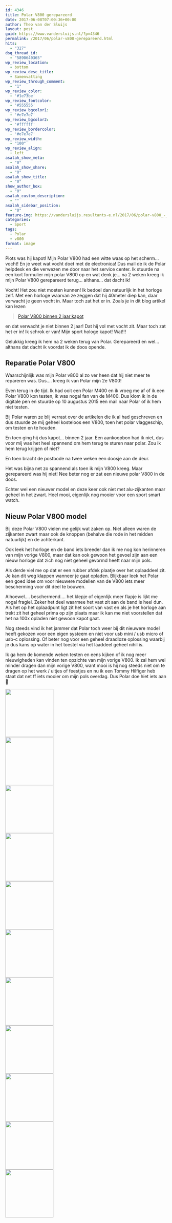 ```yaml
---
id: 4346
title: Polar V800 gerepareerd
date: 2017-06-08T07:00:36+00:00
author: Theo van der Sluijs
layout: post
guid: https://www.vandersluijs.nl/?p=4346
permalink: /2017/06/polar-v800-gerepareerd.html
hits:
  - "327"
dsq_thread_id:
  - "5890640365"
wp_review_location:
  - bottom
wp_review_desc_title:
  - Samenvatting
wp_review_through_comment:
  - "1"
wp_review_color:
  - '#1e73be'
wp_review_fontcolor:
  - '#555555'
wp_review_bgcolor1:
  - '#e7e7e7'
wp_review_bgcolor2:
  - '#ffffff'
wp_review_bordercolor:
  - '#e7e7e7'
wp_review_width:
  - "100"
wp_review_align:
  - left
asalah_show_meta:
  - "0"
asalah_show_share:
  - "0"
asalah_show_title:
  - "0"
show_author_box:
  - "0"
asalah_custom_description:
  - ""
asalah_sidebar_position:
  - "0"
feature-img: https://vandersluijs.resultants-e.nl/2017/06/polar-v800_-_1-e1496907732569-825x399.jpg
categories:
  - Sport
tags:
  - Polar
  - v800
format: image
---
```

Plots was hij kapot! Mijn Polar V800 had een witte waas op het scherm&#8230; vocht! En je weet wat vocht doet met de electronica! Dus mail de ik de Polar helpdesk en die verwezen me door naar het service center. Ik stuurde na een kort formulier mijn polar V800 op en wat denk je&#8230; na 2 weken kreeg ik mijn Polar V800 gerepareerd terug&#8230; althans&#8230; dat dacht ik!
<!--more-->

Vocht! Het zou niet moeten kunnen! Ik bedoel dan natuurlijk in het horloge zelf. Met een horloge waarvan ze zeggen dat hij 40meter diep kan, daar verwacht je geen vocht in. Maar toch zat het er in. Zoals je in dit blog artikel kan lezen

<blockquote class="wp-embedded-content" data-secret="bjxZgFlAV8">
  <p>
    <a href="https://www.vandersluijs.nl/2017/05/polar-v800-binnen-2-jaar-kapot.html">Polar V800 binnen 2 jaar kapot</a>
  </p>
</blockquote>

en dat verwacht je niet binnen 2 jaar! Dat hij vol met vocht zit. Maar toch zat het er in! Ik schrok er van! Mijn sport hologe kapot! Wat!!!

Gelukkig kreeg ik hem na 2 weken terug van Polar. Gerepareerd en wel&#8230; althans dat dacht ik voordat ik de doos opende.

## Reparatie Polar V800

Waarschijnlijk was mijn Polar v800 al zo ver heen dat hij niet meer te repareren was. Dus&#8230;. kreeg ik van Polar mijn 2e V800!

Even terug in de tijd. Ik had ooit een Polar M400 en ik vroeg me af of ik een Polar V800 kon testen, ik was nogal fan van de M400. Dus klom ik in de digitale pen en stuurde op 10 augustus 2015 een mail naar Polar of ik hem niet testen.

Bij Polar waren ze blij verrast over de artikelen die ik al had geschreven en dus stuurde ze mij geheel kosteloos een V800, toen het polar vlaggeschip, om testen en te houden.

En toen ging hij dus kapot&#8230; binnen 2 jaar. Een aankoopbon had ik niet, dus voor mij was het heel spannend om hem terug te sturen naar polar. Zou ik hem terug krijgen of niet?

En toen bracht de postbode na twee weken een doosje aan de deur.

Het was bijna net zo spannend als toen ik mijn V800 kreeg. Maar gerepareerd was hij niet! Nee beter nog er zat een nieuwe polar V800 in de doos.

Echter wel een nieuwer model en deze keer ook niet met alu-zijkanten maar geheel in het zwart. Heel mooi, eigenlijk nog mooier voor een sport smart watch.

## Nieuw Polar V800 model

Bij deze Polar V800 vielen me gelijk wat zaken op. Niet alleen waren de zijkanten zwart maar ook de knoppen (behalve die rode in het midden natuurlijk) en de achterkant.

Ook leek het horloge en de band iets breeder dan ik me nog kon herinneren van mijn vorige V800, maar dat kan ook gewoon het gevoel zijn aan een nieuw horloge dat zich nog niet geheel gevormd heeft naar mijn pols.

Als derde viel me op dat er een rubber afdek plaatje over het oplaaddeel zit. Je kan dit weg klappen wanneer je gaat opladen. Blijkbaar leek het Polar een goed idee om voor nieuwere modellen van de V800 iets meer bescherming voor dit deel te bouwen.

Alhoewel&#8230;. beschermend&#8230;. het klepje of eigenlijk meer flapje is lijkt me nogal fragiel. Zeker het deel waarmee het vast zit aan de band is heel dun. Als het op het oplaadpunt ligt zit het soort van vast en als je het horloge aan trekt zit het geheel prima op zijn plaats maar ik kan me niet voorstellen dat het na 100x opladen niet gewoon kapot gaat.

Nog steeds vind ik het jammer dat Polar toch weer bij dit nieuwere model heeft gekozen voor een eigen systeem en niet voor usb mini / usb micro of usb-c oplossing. Of beter nog voor een geheel draadloze oplossing waarbij je dus kans op water in het toestel via het laaddeel geheel nihil is.

Ik ga hem de komende weken testen en eens kijken of ik nog meer nieuwigheden kan vinden ten opzichte van mijn vorige V800. Ik zal hem wel minder dragen dan mijn vorige V800, want mooi is hij nog steeds niet om te dragen op het werk / uitjes of feestjes en nu ik een Tommy Hilfiger heb staat dat net ff iets mooier om mijn pols overdag. Dus Polar doe hiet iets aan 🙂

<div id='gallery-21' class='gallery galleryid-4346 gallery-columns-3 gallery-size-thumbnail'>
    
  
  <div class='gallery-icon landscape'>
    <a href='https://www.vandersluijs.nl/blog/2017/06/polar-v800-gerepareerd.html/polar-v800_-_12'><img width="150" height="150" src="https://vandersluijs.resultants-e.nl/2017/06/polar-v800_-_12-150x150.jpg" class="attachment-thumbnail size-thumbnail" alt="" srcset="https://vandersluijs.resultants-e.nl/2017/06/polar-v800_-_12-150x150.jpg 150w, https://vandersluijs.resultants-e.nl/2017/06/polar-v800_-_12-65x65.jpg 65w, https://vandersluijs.resultants-e.nl/2017/06/polar-v800_-_12-50x50.jpg 50w" sizes="100vw" /></a>
  </div>   
  
  <div class='gallery-icon portrait'>
    <a href='https://www.vandersluijs.nl/blog/2017/06/polar-v800-gerepareerd.html/polar-v800_-_11'><img width="150" height="150" src="https://vandersluijs.resultants-e.nl/2017/06/polar-v800_-_11-150x150.jpg" class="attachment-thumbnail size-thumbnail" alt="" srcset="https://vandersluijs.resultants-e.nl/2017/06/polar-v800_-_11-150x150.jpg 150w, https://vandersluijs.resultants-e.nl/2017/06/polar-v800_-_11-65x65.jpg 65w, https://vandersluijs.resultants-e.nl/2017/06/polar-v800_-_11-50x50.jpg 50w" sizes="100vw" /></a>
  </div>   
  
  <div class='gallery-icon portrait'>
    <a href='https://www.vandersluijs.nl/blog/2017/06/polar-v800-gerepareerd.html/polar-v800_-_10'><img width="150" height="150" src="https://vandersluijs.resultants-e.nl/2017/06/polar-v800_-_10-150x150.jpg" class="attachment-thumbnail size-thumbnail" alt="" srcset="https://vandersluijs.resultants-e.nl/2017/06/polar-v800_-_10-150x150.jpg 150w, https://vandersluijs.resultants-e.nl/2017/06/polar-v800_-_10-65x65.jpg 65w, https://vandersluijs.resultants-e.nl/2017/06/polar-v800_-_10-50x50.jpg 50w" sizes="100vw" /></a>
  </div>   
  
  <div class='gallery-icon portrait'>
    <a href='https://www.vandersluijs.nl/blog/2017/06/polar-v800-gerepareerd.html/polar-v800_-_9'><img width="150" height="150" src="https://vandersluijs.resultants-e.nl/2017/06/polar-v800_-_9-150x150.jpg" class="attachment-thumbnail size-thumbnail" alt="" srcset="https://vandersluijs.resultants-e.nl/2017/06/polar-v800_-_9-150x150.jpg 150w, https://vandersluijs.resultants-e.nl/2017/06/polar-v800_-_9-65x65.jpg 65w, https://vandersluijs.resultants-e.nl/2017/06/polar-v800_-_9-50x50.jpg 50w" sizes="100vw" /></a>
  </div>   
  
  <div class='gallery-icon portrait'>
    <a href='https://www.vandersluijs.nl/blog/2017/06/polar-v800-gerepareerd.html/polar-v800_-_8'><img width="150" height="150" src="https://vandersluijs.resultants-e.nl/2017/06/polar-v800_-_8-150x150.jpg" class="attachment-thumbnail size-thumbnail" alt="" srcset="https://vandersluijs.resultants-e.nl/2017/06/polar-v800_-_8-150x150.jpg 150w, https://vandersluijs.resultants-e.nl/2017/06/polar-v800_-_8-65x65.jpg 65w, https://vandersluijs.resultants-e.nl/2017/06/polar-v800_-_8-50x50.jpg 50w" sizes="100vw" /></a>
  </div>   
  
  <div class='gallery-icon portrait'>
    <a href='https://www.vandersluijs.nl/blog/2017/06/polar-v800-gerepareerd.html/polar-v800_-_7'><img width="150" height="150" src="https://vandersluijs.resultants-e.nl/2017/06/polar-v800_-_7-150x150.jpg" class="attachment-thumbnail size-thumbnail" alt="" srcset="https://vandersluijs.resultants-e.nl/2017/06/polar-v800_-_7-150x150.jpg 150w, https://vandersluijs.resultants-e.nl/2017/06/polar-v800_-_7-65x65.jpg 65w, https://vandersluijs.resultants-e.nl/2017/06/polar-v800_-_7-50x50.jpg 50w" sizes="100vw" /></a>
  </div>   
  
  <div class='gallery-icon portrait'>
    <a href='https://www.vandersluijs.nl/blog/2017/06/polar-v800-gerepareerd.html/polar-v800_-_2'><img width="150" height="150" src="https://vandersluijs.resultants-e.nl/2017/06/polar-v800_-_2-150x150.jpg" class="attachment-thumbnail size-thumbnail" alt="" srcset="https://vandersluijs.resultants-e.nl/2017/06/polar-v800_-_2-150x150.jpg 150w, https://vandersluijs.resultants-e.nl/2017/06/polar-v800_-_2-65x65.jpg 65w, https://vandersluijs.resultants-e.nl/2017/06/polar-v800_-_2-50x50.jpg 50w" sizes="100vw" /></a>
  </div>   
  
  <div class='gallery-icon portrait'>
    <a href='https://www.vandersluijs.nl/blog/2017/06/polar-v800-gerepareerd.html/polar-v800_-_3'><img width="150" height="150" src="https://vandersluijs.resultants-e.nl/2017/06/polar-v800_-_3-150x150.jpg" class="attachment-thumbnail size-thumbnail" alt="" srcset="https://vandersluijs.resultants-e.nl/2017/06/polar-v800_-_3-150x150.jpg 150w, https://vandersluijs.resultants-e.nl/2017/06/polar-v800_-_3-65x65.jpg 65w, https://vandersluijs.resultants-e.nl/2017/06/polar-v800_-_3-50x50.jpg 50w" sizes="100vw" /></a>
  </div>   
  
  <div class='gallery-icon portrait'>
    <a href='https://www.vandersluijs.nl/blog/2017/06/polar-v800-gerepareerd.html/polar-v800_-_4'><img width="150" height="150" src="https://vandersluijs.resultants-e.nl/2017/06/polar-v800_-_4-150x150.jpg" class="attachment-thumbnail size-thumbnail" alt="" srcset="https://vandersluijs.resultants-e.nl/2017/06/polar-v800_-_4-150x150.jpg 150w, https://vandersluijs.resultants-e.nl/2017/06/polar-v800_-_4-65x65.jpg 65w, https://vandersluijs.resultants-e.nl/2017/06/polar-v800_-_4-50x50.jpg 50w" sizes="100vw" /></a>
  </div>   
  
  <div class='gallery-icon portrait'>
    <a href='https://www.vandersluijs.nl/blog/2017/06/polar-v800-gerepareerd.html/polar-v800_-_5'><img width="150" height="150" src="https://vandersluijs.resultants-e.nl/2017/06/polar-v800_-_5-150x150.jpg" class="attachment-thumbnail size-thumbnail" alt="" srcset="https://vandersluijs.resultants-e.nl/2017/06/polar-v800_-_5-150x150.jpg 150w, https://vandersluijs.resultants-e.nl/2017/06/polar-v800_-_5-65x65.jpg 65w, https://vandersluijs.resultants-e.nl/2017/06/polar-v800_-_5-50x50.jpg 50w" sizes="100vw" /></a>
  </div>   
  
  <div class='gallery-icon portrait'>
    <a href='https://www.vandersluijs.nl/blog/2017/06/polar-v800-gerepareerd.html/polar-v800_-_6'><img width="150" height="150" src="https://vandersluijs.resultants-e.nl/2017/06/polar-v800_-_6-150x150.jpg" class="attachment-thumbnail size-thumbnail" alt="" srcset="https://vandersluijs.resultants-e.nl/2017/06/polar-v800_-_6-150x150.jpg 150w, https://vandersluijs.resultants-e.nl/2017/06/polar-v800_-_6-65x65.jpg 65w, https://vandersluijs.resultants-e.nl/2017/06/polar-v800_-_6-50x50.jpg 50w" sizes="100vw" /></a>
  </div> 
</div>